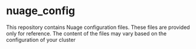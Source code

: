 nuage_config
============

This repository contains Nuage configuration files. These files are provided only for reference. The content of the files may vary based on the configuration of your cluster

